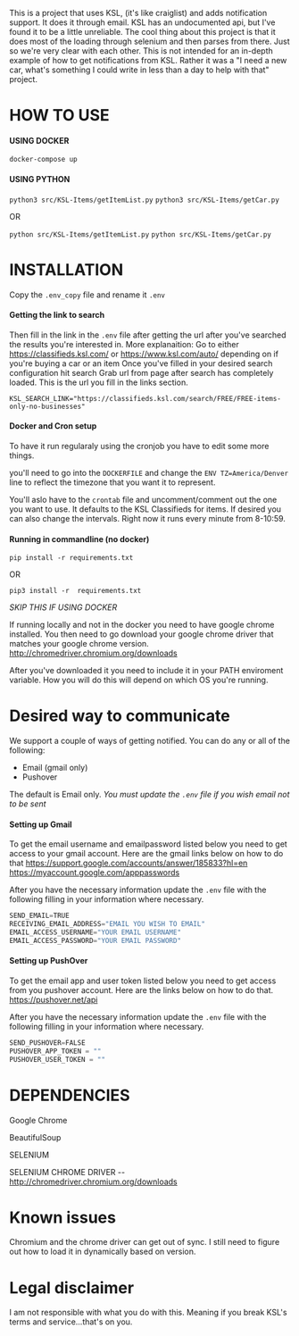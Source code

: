 This is a project that uses KSL, (it's like craiglist) and adds notification support. It does it through email. KSL has an undocumented api, but I've found it to be a little unreliable. The cool thing about this project is that it does most of the loading through selenium and then parses from there. Just so we're very clear with each other. This is not intended for an in-depth example of how to get notifications from KSL. Rather it was a "I need a new car, what's something I could write in less than a day to help with that" project.

# HOW TO USE

#### USING DOCKER

`docker-compose up`

#### USING PYTHON
`python3 src/KSL-Items/getItemList.py`
`python3 src/KSL-Items/getCar.py`

OR

`python src/KSL-Items/getItemList.py`
`python src/KSL-Items/getCar.py`

# INSTALLATION

Copy the `.env_copy` file and rename it `.env`

#### Getting the link to search

Then  fill in the link in the `.env` file after getting the url after you've searched the results you're interested in. 
	More explanaition:
		Go to either https://classifieds.ksl.com/ or https://www.ksl.com/auto/ depending on if you're buying a car or an item
		Once you've filled in your desired search configuration hit search
		Grab url from page after search has completely loaded.
		This is the url you fill in the links section.

`KSL_SEARCH_LINK="https://classifieds.ksl.com/search/FREE/FREE-items-only-no-businesses"`


#### Docker and Cron setup

To have it run regularaly using the cronjob you have to edit some more things.

you'll need to go into the `DOCKERFILE` and change the `ENV TZ=America/Denver` line to reflect the timezone that you want it to represent. 

You'll aslo have to the `crontab` file and uncomment/comment out the one you want to use. It defaults to the KSL Classifieds for items. If desired you can also change the intervals. Right now it runs every minute from 8-10:59.

#### Running in commandline (no docker)
`pip install -r requirements.txt`

OR

`pip3 install -r  requirements.txt`

*SKIP THIS IF USING DOCKER*

If running locally and not in the docker you need to have google chrome installed. You then need to go download your google chrome driver that matches your google chrome version.
http://chromedriver.chromium.org/downloads

After you've downloaded it you need to include it in your PATH enviroment variable. How you will do this will depend on which OS you're running.

# Desired way to communicate
We support a couple of ways of getting notified. You can do any or all of the following:
* Email (gmail only)
* Pushover

The default is Email only. *You must update the `.env` file if you wish email not to be sent*

#### Setting up Gmail

To get the email username and emailpassword listed below you need to get access to your gmail account. Here are the gmail links below on how to do that
https://support.google.com/accounts/answer/185833?hl=en
https://myaccount.google.com/apppasswords

After you have the necessary information update the `.env` file with the following filling in your information where necessary.

```python
SEND_EMAIL=TRUE
RECEIVING_EMAIL_ADDRESS="EMAIL YOU WISH TO EMAIL"
EMAIL_ACCESS_USERNAME="YOUR EMAIL USERNAME"
EMAIL_ACCESS_PASSWORD="YOUR EMAIL PASSWORD"
```

#### Setting up PushOver

To get the email app and user token listed below you need to get access from you pushover account. Here are the links below on how to do that.
https://pushover.net/api

After you have the necessary information update the `.env` file with the following filling in your information where necessary.

```python
SEND_PUSHOVER=FALSE
PUSHOVER_APP_TOKEN = ""
PUSHOVER_USER_TOKEN = ""
```


# DEPENDENCIES
Google Chrome

BeautifulSoup

SELENIUM

SELENIUM CHROME DRIVER -- http://chromedriver.chromium.org/downloads

# Known issues
Chromium and the chrome driver can get out of sync. I still need to figure out how to load it in dynamically based on version.

# Legal disclaimer
I am not responsible with what you do with this. Meaning if you break KSL's terms and service...that's on you.
